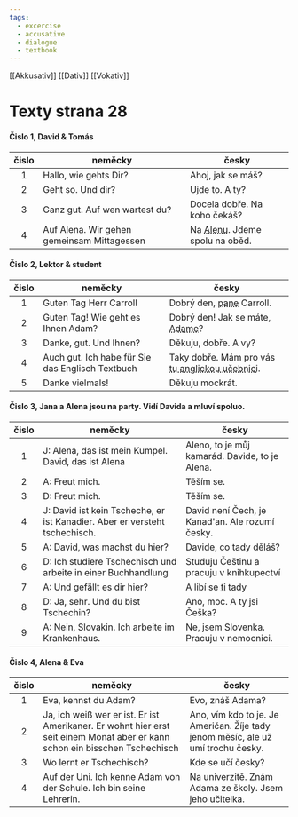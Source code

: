 ```yaml
---
tags:
  - excercise
  - accusative
  - dialogue
  - textbook
---
```

[[Akkusativ]] [[Dativ]] [[Vokativ]]
# Texty strana 28 


#### Čislo 1, David & Tomás
| čislo | neměcky                                    | česky                                                         |
| :---: | ------------------------------------------ | ------------------------------------------------------------- |
|   1   | Hallo, wie gehts Dir?                      | Ahoj, jak se máš?                                             |
|   2   | Geht so. Und dir?                          | Ujde to. A ty?                                                |
|   3   | Ganz gut. Auf wen wartest du?              | Docela dobře. Na koho čekáš?                                  |
|   4   | Auf Alena. Wir gehen gemeinsam Mittagessen | Na <abbr title="Akkusativ">Alenu</abbr>. Jdeme spolu na oběd. |


#### Čislo 2, Lektor & student
| čislo | neměcky                                          | česky                                           |
| :---: | ------------------------------------------------ | ----------------------------------------------- |
|   1   | Guten Tag Herr Carroll                           | Dobrý den, <abbr title="Vokativ">pane</abbr> Carroll.                         |
|   2   | Guten Tag! Wie geht es Ihnen Adam?               | Dobrý den! Jak se máte, <abbr title="Vokativ">Adame</abbr>?                   |
|   3   | Danke, gut. Und Ihnen?                           | Děkuju, dobře. A vy?                                                          |
|   4   | Auch gut. Ich habe für Sie das Englisch Textbuch | Taky dobře. Mám pro vás <abbr title="Akkusativ">tu anglickou učebnici</abbr>. |
|   5   | Danke vielmals!                                  | Děkuju mockrát.                                                               |


#### Čislo 3, Jana a Alena jsou na party. Vidí Davida a mluví spoluo.
| čislo | neměcky                                                  |  česky                                                       |
|:---:| ---------------------------------------------------------- | ------------------------------------------------------------ |
| 1| J: Alena, das ist mein Kumpel. David, das ist Alena           | Aleno, to je můj kamarád. Davide, to je Alena.               |
| 2| A: Freut mich.                                                | Těším se.                                                    |
| 3| D: Freut mich.                                                | Těším se.                                                    |
| 4| J: David ist kein Tscheche, er ist Kanadier. Aber er versteht tschechisch. | David není Čech, je Kanad'an. Ale rozumí česky. |
| 5| A: David, was machst du hier?                                 | Davide, co tady děláš?                                       |
| 6| D: Ich studiere Tschechisch und arbeite in einer Buchhandlung | Studuju Češtinu a pracuju v knihkupectví                     |
| 7| A: Und gefällt es dir hier?                                   | A libí se <abbr title="Dativ">ti</abbr> tady                                            |
| 8| D: Ja, sehr. Und du bist Tschechin?                           | Ano, moc. A ty jsi Češka?                                    |
| 9| A: Nein, Slovakin. Ich arbeite im Krankenhaus.                | Ne, jsem Slovenka. Pracuju v nemocnici.                      |


#### Čislo 4, Alena & Eva
| čislo | neměcky                                                        |                                                   česky |
|:---:| ---------------------------------------------------------------- | ------------------------------------------------------- |
| 1| Eva, kennst du Adam?                                                | Evo, znáš Adama?                                        |
| 2| Ja, ich weiß wer er ist. Er ist Amerikaner. Er wohnt hier erst seit einem Monat aber er kann schon ein bisschen Tschechisch | Ano, vím kdo to je. Je Američan. Žíje tady jenom měsíc, ale už umí trochu česky. |
| 3| Wo lernt er Tschechisch?                                            | Kde se učí česky?                                       |
| 4| Auf der Uni. Ich kenne Adam von der Schule. Ich bin seine Lehrerin. | Na univerzitě. Znám Adama ze školy. Jsem jeho učitelka. |
